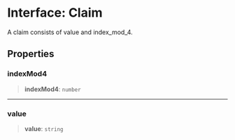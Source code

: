 # Interface: Claim

A claim consists of value and index_mod_4.

## Properties

### indexMod4

> **indexMod4**: `number`

***

### value

> **value**: `string`
